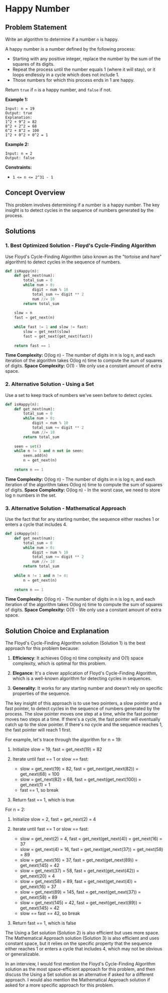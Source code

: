 # Happy Number

## Problem Statement

Write an algorithm to determine if a number `n` is happy.

A happy number is a number defined by the following process:
- Starting with any positive integer, replace the number by the sum of the squares of its digits.
- Repeat the process until the number equals 1 (where it will stay), or it loops endlessly in a cycle which does not include 1.
- Those numbers for which this process ends in 1 are happy.

Return `true` if `n` is a happy number, and `false` if not.

**Example 1:**
```
Input: n = 19
Output: true
Explanation:
1^2 + 9^2 = 82
8^2 + 2^2 = 68
6^2 + 8^2 = 100
1^2 + 0^2 + 0^2 = 1
```

**Example 2:**
```
Input: n = 2
Output: false
```

**Constraints:**
- `1 <= n <= 2^31 - 1`

## Concept Overview

This problem involves determining if a number is a happy number. The key insight is to detect cycles in the sequence of numbers generated by the process.

## Solutions

### 1. Best Optimized Solution - Floyd's Cycle-Finding Algorithm

Use Floyd's Cycle-Finding Algorithm (also known as the "tortoise and hare" algorithm) to detect cycles in the sequence of numbers.

```python
def isHappy(n):
    def get_next(num):
        total_sum = 0
        while num > 0:
            digit = num % 10
            total_sum += digit ** 2
            num //= 10
        return total_sum
    
    slow = n
    fast = get_next(n)
    
    while fast != 1 and slow != fast:
        slow = get_next(slow)
        fast = get_next(get_next(fast))
    
    return fast == 1
```

**Time Complexity:** O(log n) - The number of digits in n is log n, and each iteration of the algorithm takes O(log n) time to compute the sum of squares of digits.
**Space Complexity:** O(1) - We only use a constant amount of extra space.

### 2. Alternative Solution - Using a Set

Use a set to keep track of numbers we've seen before to detect cycles.

```python
def isHappy(n):
    def get_next(num):
        total_sum = 0
        while num > 0:
            digit = num % 10
            total_sum += digit ** 2
            num //= 10
        return total_sum
    
    seen = set()
    while n != 1 and n not in seen:
        seen.add(n)
        n = get_next(n)
    
    return n == 1
```

**Time Complexity:** O(log n) - The number of digits in n is log n, and each iteration of the algorithm takes O(log n) time to compute the sum of squares of digits.
**Space Complexity:** O(log n) - In the worst case, we need to store log n numbers in the set.

### 3. Alternative Solution - Mathematical Approach

Use the fact that for any starting number, the sequence either reaches 1 or enters a cycle that includes 4.

```python
def isHappy(n):
    def get_next(num):
        total_sum = 0
        while num > 0:
            digit = num % 10
            total_sum += digit ** 2
            num //= 10
        return total_sum
    
    while n != 1 and n != 4:
        n = get_next(n)
    
    return n == 1
```

**Time Complexity:** O(log n) - The number of digits in n is log n, and each iteration of the algorithm takes O(log n) time to compute the sum of squares of digits.
**Space Complexity:** O(1) - We only use a constant amount of extra space.

## Solution Choice and Explanation

The Floyd's Cycle-Finding Algorithm solution (Solution 1) is the best approach for this problem because:

1. **Efficiency**: It achieves O(log n) time complexity and O(1) space complexity, which is optimal for this problem.

2. **Elegance**: It's a clever application of Floyd's Cycle-Finding Algorithm, which is a well-known algorithm for detecting cycles in sequences.

3. **Generality**: It works for any starting number and doesn't rely on specific properties of the sequence.

The key insight of this approach is to use two pointers, a slow pointer and a fast pointer, to detect cycles in the sequence of numbers generated by the process. The slow pointer moves one step at a time, while the fast pointer moves two steps at a time. If there's a cycle, the fast pointer will eventually catch up to the slow pointer. If there's no cycle and the sequence reaches 1, the fast pointer will reach 1 first.

For example, let's trace through the algorithm for n = 19:

1. Initialize slow = 19, fast = get_next(19) = 82

2. Iterate until fast == 1 or slow == fast:
   - slow = get_next(19) = 82, fast = get_next(get_next(82)) = get_next(68) = 100
   - slow = get_next(82) = 68, fast = get_next(get_next(100)) = get_next(1) = 1
   - fast == 1, so break

3. Return fast == 1, which is true

For n = 2:

1. Initialize slow = 2, fast = get_next(2) = 4

2. Iterate until fast == 1 or slow == fast:
   - slow = get_next(2) = 4, fast = get_next(get_next(4)) = get_next(16) = 37
   - slow = get_next(4) = 16, fast = get_next(get_next(37)) = get_next(58) = 89
   - slow = get_next(16) = 37, fast = get_next(get_next(89)) = get_next(145) = 42
   - slow = get_next(37) = 58, fast = get_next(get_next(42)) = get_next(20) = 4
   - slow = get_next(58) = 89, fast = get_next(get_next(4)) = get_next(16) = 37
   - slow = get_next(89) = 145, fast = get_next(get_next(37)) = get_next(58) = 89
   - slow = get_next(145) = 42, fast = get_next(get_next(89)) = get_next(145) = 42
   - slow == fast == 42, so break

3. Return fast == 1, which is false

The Using a Set solution (Solution 2) is also efficient but uses more space. The Mathematical Approach solution (Solution 3) is also efficient and uses constant space, but it relies on the specific property that the sequence either reaches 1 or enters a cycle that includes 4, which may not be obvious or generalizable.

In an interview, I would first mention the Floyd's Cycle-Finding Algorithm solution as the most space-efficient approach for this problem, and then discuss the Using a Set solution as an alternative if asked for a different approach. I would also mention the Mathematical Approach solution if asked for a more specific approach for this problem.
